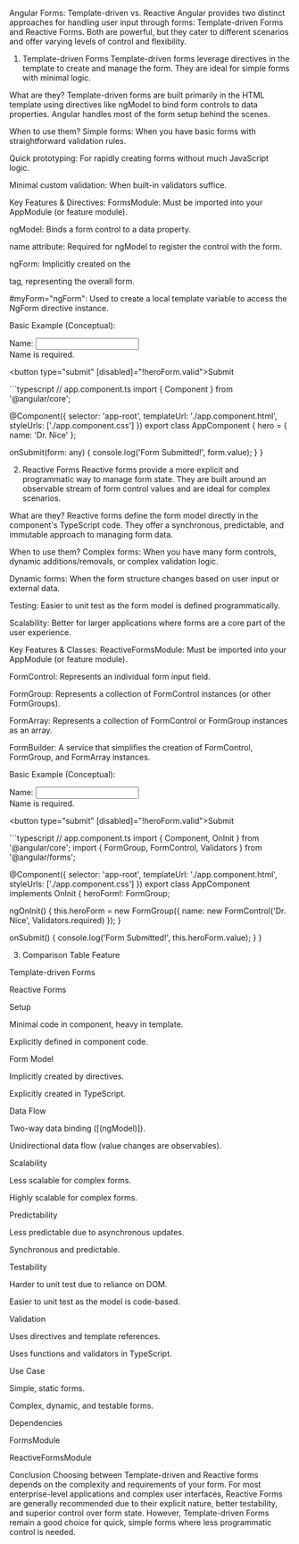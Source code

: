 Angular Forms: Template-driven vs. Reactive
Angular provides two distinct approaches for handling user input through forms: Template-driven Forms and Reactive Forms. Both are powerful, but they cater to different scenarios and offer varying levels of control and flexibility.

1. Template-driven Forms
Template-driven forms leverage directives in the template to create and manage the form. They are ideal for simple forms with minimal logic.

What are they?
Template-driven forms are built primarily in the HTML template using directives like ngModel to bind form controls to data properties. Angular handles most of the form setup behind the scenes.

When to use them?
Simple forms: When you have basic forms with straightforward validation rules.

Quick prototyping: For rapidly creating forms without much JavaScript logic.

Minimal custom validation: When built-in validators suffice.

Key Features & Directives:
FormsModule: Must be imported into your AppModule (or feature module).

ngModel: Binds a form control to a data property.

name attribute: Required for ngModel to register the control with the form.

ngForm: Implicitly created on the <form> tag, representing the overall form.

#myForm="ngForm": Used to create a local template variable to access the NgForm directive instance.

Basic Example (Conceptual):
<!-- app.component.html -->
<form #heroForm="ngForm" (ngSubmit)="onSubmit(heroForm)">
  <label for="name">Name:</label>
  <input type="text" id="name" name="name" [(ngModel)]="hero.name" required>

  <div *ngIf="name.invalid && (name.dirty || name.touched)">
    Name is required.
  </div>

  <button type="submit" [disabled]="!heroForm.valid">Submit</button>
</form>
```typescript
// app.component.ts
import { Component } from '@angular/core';

@Component({
  selector: 'app-root',
  templateUrl: './app.component.html',
  styleUrls: ['./app.component.css']
})
export class AppComponent {
  hero = { name: 'Dr. Nice' };

  onSubmit(form: any) {
    console.log('Form Submitted!', form.value);
  }
}

2. Reactive Forms
Reactive forms provide a more explicit and programmatic way to manage form state. They are built around an observable stream of form control values and are ideal for complex scenarios.

What are they?
Reactive forms define the form model directly in the component's TypeScript code. They offer a synchronous, predictable, and immutable approach to managing form data.

When to use them?
Complex forms: When you have many form controls, dynamic additions/removals, or complex validation logic.

Dynamic forms: When the form structure changes based on user input or external data.

Testing: Easier to unit test as the form model is defined programmatically.

Scalability: Better for larger applications where forms are a core part of the user experience.

Key Features & Classes:
ReactiveFormsModule: Must be imported into your AppModule (or feature module).

FormControl: Represents an individual form input field.

FormGroup: Represents a collection of FormControl instances (or other FormGroups).

FormArray: Represents a collection of FormControl or FormGroup instances as an array.

FormBuilder: A service that simplifies the creation of FormControl, FormGroup, and FormArray instances.

Basic Example (Conceptual):
<!-- app.component.html -->
<form [formGroup]="heroForm" (ngSubmit)="onSubmit()">
  <label for="name">Name:</label>
  <input type="text" id="name" formControlName="name">

  <div *ngIf="heroForm.get('name')?.invalid && (heroForm.get('name')?.dirty || heroForm.get('name')?.touched)">
    Name is required.
  </div>

  <button type="submit" [disabled]="!heroForm.valid">Submit</button>
</form>
```typescript
// app.component.ts
import { Component, OnInit } from '@angular/core';
import { FormGroup, FormControl, Validators } from '@angular/forms';

@Component({
  selector: 'app-root',
  templateUrl: './app.component.html',
  styleUrls: ['./app.component.css']
})
export class AppComponent implements OnInit {
  heroForm!: FormGroup;

  ngOnInit() {
    this.heroForm = new FormGroup({
      name: new FormControl('Dr. Nice', Validators.required)
    });
  }

  onSubmit() {
    console.log('Form Submitted!', this.heroForm.value);
  }
}

3. Comparison Table
Feature

Template-driven Forms

Reactive Forms

Setup

Minimal code in component, heavy in template.

Explicitly defined in component code.

Form Model

Implicitly created by directives.

Explicitly created in TypeScript.

Data Flow

Two-way data binding ([(ngModel)]).

Unidirectional data flow (value changes are observables).

Scalability

Less scalable for complex forms.

Highly scalable for complex forms.

Predictability

Less predictable due to asynchronous updates.

Synchronous and predictable.

Testability

Harder to unit test due to reliance on DOM.

Easier to unit test as the model is code-based.

Validation

Uses directives and template references.

Uses functions and validators in TypeScript.

Use Case

Simple, static forms.

Complex, dynamic, and testable forms.

Dependencies

FormsModule

ReactiveFormsModule

Conclusion
Choosing between Template-driven and Reactive forms depends on the complexity and requirements of your form. For most enterprise-level applications and complex user interfaces, Reactive Forms are generally recommended due to their explicit nature, better testability, and superior control over form state. However, Template-driven Forms remain a good choice for quick, simple forms where less programmatic control is needed.

